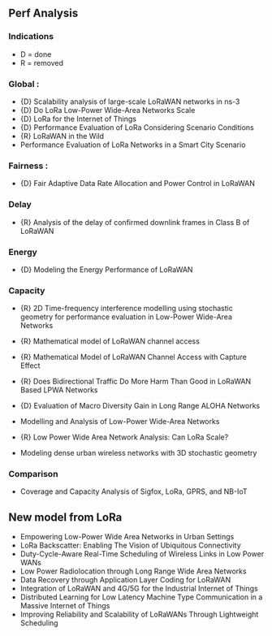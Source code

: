 ## Perf Analysis

### Indications
- D = done
- R = removed

### Global :
- {D} Scalability analysis of large-scale LoRaWAN networks in ns-3
- {D} Do LoRa Low-Power Wide-Area Networks Scale
- {D} LoRa for the Internet of Things
- {D} Performance Evaluation of LoRa Considering Scenario Conditions
- {R} LoRaWAN in the Wild
- Performance Evaluation of LoRa Networks in a Smart City Scenario

### Fairness :
- {D} Fair Adaptive Data Rate Allocation and Power Control in LoRaWAN

### Delay
- {R} Analysis of the delay of confirmed downlink frames in Class B of LoRaWAN

### Energy
- {D} Modeling the Energy Performance of LoRaWAN

### Capacity
- {R} 2D Time-frequency interference modelling using stochastic geometry for performance evaluation in Low-Power Wide-Area Networks
- {R} Mathematical model of LoRaWAN channel access
- {R} Mathematical Model of LoRaWAN Channel Access with Capture Effect
- {R} Does Bidirectional Traffic Do More Harm Than Good in LoRaWAN Based LPWA Networks

- {D} Evaluation of Macro Diversity Gain in Long Range ALOHA Networks
- Modelling and Analysis of Low-Power Wide-Area Networks
- {R} Low Power Wide Area Network Analysis: Can LoRa Scale?
- Modeling dense urban wireless networks with 3D stochastic geometry

### Comparison
- Coverage and Capacity Analysis of Sigfox, LoRa, GPRS, and NB-IoT

## New model from LoRa
- Empowering Low-Power Wide Area Networks in Urban Settings
- LoRa Backscatter: Enabling The Vision of Ubiquitous Connectivity
- Duty-Cycle-Aware Real-Time Scheduling of Wireless Links in Low Power WANs
- Low Power Radiolocation through Long Range Wide Area Networks
- Data Recovery through Application Layer Coding for LoRaWAN
- Integration of LoRaWAN and 4G/5G for the Industrial Internet of Things
- Distributed Learning for Low Latency Machine Type Communication in a Massive Internet of Things
- Improving Reliability and Scalability of LoRaWANs Through Lightweight Scheduling
